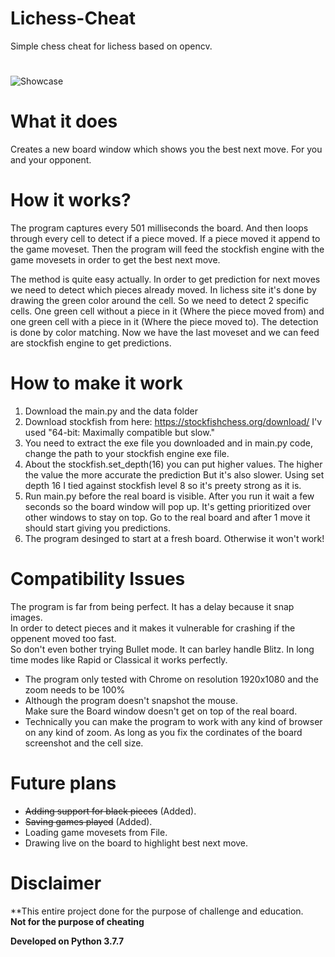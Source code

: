 # Lichess-Cheat
Simple chess cheat for lichess based on opencv.
#
![Showcase](https://raw.githubusercontent.com/ofeksadlo/lichess-cheat/master/showcase.gif)

# What it does
Creates a new board window which shows you the best next move. For
you and your opponent.

# How it works?
The program captures every 501 milliseconds the board. And then loops through every cell
to detect if a piece moved. If a piece moved it append to the game moveset. Then the program
will feed the stockfish engine with the game movesets in order to get the best next move.

The method is quite easy actually. In order to get prediction for next moves we need to detect which pieces already moved.
In lichess site it's done by drawing the green color around the cell. So we need to detect 2 specific cells.
One green cell without a piece in it (Where the piece moved from) and one green cell with a piece in it (Where the piece moved to).
The detection is done by color matching.
Now we have the last moveset and we can feed are stockfish engine to get predictions.

# How to make it work
1) Download the main.py and the data folder
2) Download stockfish from here: https://stockfishchess.org/download/ I'v used "64-bit: Maximally compatible but slow."
3) You need to extract the exe file you downloaded and in main.py code, change the path to your stockfish engine exe file.
4) About the stockfish.set_depth(16) you can put higher values. The higher the value the more accurate the prediction
   But it's also slower. Using set depth 16 I tied against stockfish level 8 so it's preety strong as it is.
5) Run main.py before the real board is visible. After you run it wait a few seconds so the board window will pop up.
   It's getting prioritized over other windows to stay on top.
   Go to the real board and after 1 move it should start giving you predictions.
6) The program desinged to start at a fresh board. Otherwise it won't work!

# Compatibility Issues
The program is far from being perfect. It has a delay because it snap images.</br>
In order to detect pieces and it makes it vulnerable for crashing if the oppenent moved too fast.</br>
So don't even bother trying Bullet mode. It can barley handle Blitz. In long time modes like Rapid or Classical it works perfectly.
* The program only tested with Chrome on resolution 1920x1080 and the zoom needs to be 100%
* Although the program doesn't snapshot the mouse.</br> Make sure the Board window doesn't get on top of the real board.
* Technically you can make the program to work with any kind of browser on any kind of zoom.
  As long as you fix the cordinates of the board screenshot and the cell size.

# Future plans
* ~~Adding support for black pieces~~ (Added).
* ~~Saving games played~~ (Added).
* Loading game movesets from File.
* Drawing live on the board to highlight best next move.

# Disclaimer 
**This entire project done for the purpose of challenge and education.<br>
**Not for the purpose of cheating**

**Developed on Python 3.7.7**
